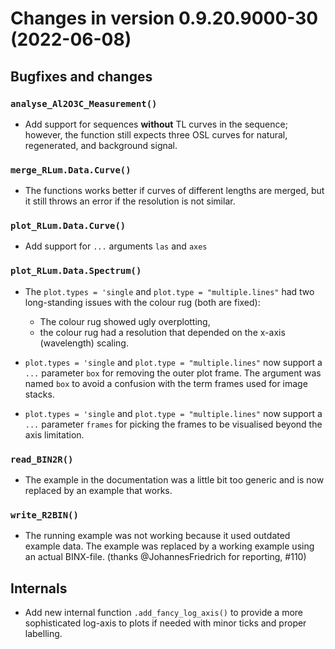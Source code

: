 




<!-- NEWS.md was auto-generated by NEWS.Rmd. Please DO NOT edit by hand!-->

# Changes in version 0.9.20.9000-30 (2022-06-08)

## Bugfixes and changes

### `analyse_Al2O3C_Measurement()`

-   Add support for sequences **without** TL curves in the sequence;
    however, the function still expects three OSL curves for natural,
    regenerated, and background signal.

### `merge_RLum.Data.Curve()`

-   The functions works better if curves of different lengths are
    merged, but it still throws an error if the resolution is not
    similar.

### `plot_RLum.Data.Curve()`

-   Add support for `...` arguments `las` and `axes`

### `plot_RLum.Data.Spectrum()`

-   The `plot.types = 'single` and `plot.type = "multiple.lines"` had
    two long-standing issues with the colour rug (both are fixed):

    -   The colour rug showed ugly overplotting,
    -   the colour rug had a resolution that depended on the x-axis
        (wavelength) scaling.

-   `plot.types = 'single` and `plot.type = "multiple.lines"` now
    support a `...` parameter `box` for removing the outer plot frame.
    The argument was named `box` to avoid a confusion with the term
    frames used for image stacks.

-   `plot.types = 'single` and `plot.type = "multiple.lines"` now
    support a `...` parameter `frames` for picking the frames to be
    visualised beyond the axis limitation.

### `read_BIN2R()`

-   The example in the documentation was a little bit too generic and is
    now replaced by an example that works.

### `write_R2BIN()`

-   The running example was not working because it used outdated example
    data. The example was replaced by a working example using an actual
    BINX-file. (thanks @JohannesFriedrich for reporting, \#110)

## Internals

-   Add new internal function `.add_fancy_log_axis()` to provide a more
    sophisticated log-axis to plots if needed with minor ticks and
    proper labelling.
